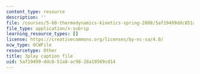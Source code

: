 ```yaml
---
content_type: resource
description: ''
file: /courses/5-60-thermodynamics-kinetics-spring-2008/5af19499ddc851a8ac9828a19569cd14_oKwGNgCTd-Q.vtt
file_type: application/x-subrip
learning_resource_types: []
license: https://creativecommons.org/licenses/by-nc-sa/4.0/
ocw_type: OCWFile
resourcetype: Other
title: 3play caption file
uid: 5af19499-ddc8-51a8-ac98-28a19569cd14
---
```

